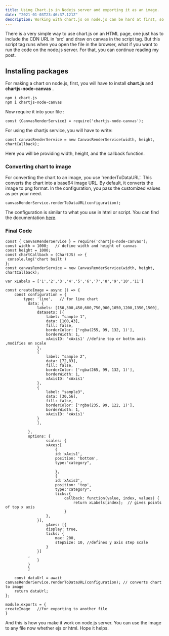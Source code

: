 ```yaml
---
title: Using Chart.js in Nodejs server and exporting it as an image.
date: "2021-01-03T23:46:37.121Z"
description: Working with chart.js on node.js can be hard at first, so here you go with a solution.
---
```


There is a very simple way to use chart.js on an HTML page, one just has to include the CDN URL in 'src' and draw on canvas in the script tag. But this script tag runs when you open the file in the browser, what if you want to run the code on the node.js server. For that, you can continue reading my post.

## Installing packages

For making a chart on node.js, first, you will have to install **chart.js** and **chartjs-node-canvas** .

```
npm i chart.js
npm i chartjs-node-canvas
```

Now require it into your file :

```
const {CanvasRenderService} = require('chartjs-node-canvas');
```

For using the chartjs service, you will have to write:

```
const canvasRenderService = new CanvasRenderService(width, height, chartCallback);
```

Here you will be providing width, height, and the callback function.

### Converting chart to image

For converting the chart to an image, you use 'renderToDataURL'. This converts the chart into a base64 image URL. By default, it converts the image to png format. In the configuration, you pass the customized values as per your need.

```
canvasRenderService.renderToDataURL(configuration);
```

The configuration is similar to what you use in html or script. You can find the documentation [here](https://www.chartjs.org/docs/latest/).

### Final Code

```
const { CanvasRenderService } = require('chartjs-node-canvas');
const width = 1000;   // define width and height of canvas
const height = 1000;
const chartCallback = (ChartJS) => {
 console.log('chart built')
};
const canvasRenderService = new CanvasRenderService(width, height, chartCallback);

var xLabels = ['1','2','3','4','5','6','7','8','9','10','11']

const createImage = async () => {
    const configuration = {
        type: 'line',   // for line chart
          data: {
              labels: [150,300,450,600,750,900,1050,1200,1350,1500],
              datasets: [{
                  label: "sample 1",
                  data: [100,43],
                  fill: false,
                  borderColor: ['rgba(255, 99, 132, 1)'],
                  borderWidth: 1,
                  xAxisID: 'xAxis1' //define top or bottm axis ,modifies on scale
              },
              {
                  label: "sample 2",
                  data: [72,83],
                  fill: false,
                  borderColor: ['rgba(265, 99, 132, 1)'],
                  borderWidth: 1,
                  xAxisID: 'xAxis1'
              },
              {
                  label: "sample3",
                  data: [30,56],
                  fill: false,
                  borderColor: ['rgba(235, 99, 122, 1)'],
                  borderWidth: 1,
                  xAxisID: 'xAxis1'
              }
              ],

          },
          options: {
                  scales: {
                  xAxes:[
                      {
                      id:'xAxis1',
                      position: 'bottom',
                      type:"category",

                      },
                      {
                      id:'xAxis2',
                      position: 'top',
                      type:"category",
                      ticks:{
                          callback: function(value, index, values) {
                              return xLabels[index];  // gives points of top x axis
                          }
                  },
              }],
                  yAxes: [{
                  display: true,
                  ticks: {
                      max: 200,
                      stepSize: 10, //defines y axis step scale
                  }
              }]
          ,
              }
          }
          }

    const dataUrl = await canvasRenderService.renderToDataURL(configuration); // converts chart to image
    return dataUrl;
};

module.exports = {
createImage   //for exporting to another file
}
```

And this is how you make it work on node.js server. You can use the image to any file now whether ejs or html. Hope it helps.

